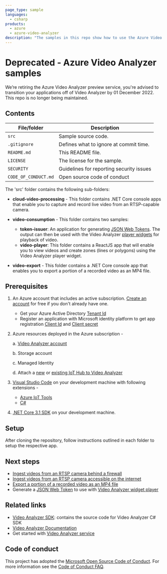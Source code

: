 ```yaml
---
page_type: sample
languages:
  - csharp
products:
  - azure
  - azure-video-analyzer
description: "The samples in this repo show how to use the Azure Video Analyzer service to capture, record, and playback live video from an RTSP capable camera and export portion of the video recording as an MP4 file."  
---
```


# Deprecated - Azure Video Analyzer samples

We’re retiring the Azure Video Analyzer preview service, you're advised to transition your applications off of Video Analyzer by 01 December 2022. This repo is no longer being maintained.

## Contents

| File/folder       | Description                                |
|----------------------|--------------------------------------------|
| `src`                | Sample source code.                        |
| `.gitignore`         | Defines what to ignore at commit time.     |
| `README.md`          | This README file.                          |
| `LICENSE`            | The license for the sample.                |
| `SECURITY`           | Guidelines for reporting security issues   |
| `CODE_OF_CONDUCT.md` | Open source code of conduct                |

The 'src' folder contains the following sub-folders:

* **cloud-video-processing** - This folder contains .NET Core console apps that enable you to capture and record live video from an RTSP-capable camera.

* **video-consumption** - This folder contains two samples:
 
    * **token-issuer**: An application for generating [JSON Web Tokens](https://datatracker.ietf.org/doc/html/rfc7519). The output can then be used with the Video Analyzer [player widgets](https://docs.microsoft.com/azure/azure-video-analyzer/video-analyzer-docs/player-widget) for playback of video.
    * **video-player**: This folder contains a ReactJS app that will enable you to view videos and create zones (lines or polygons) using the Video Analyzer player widget.

* **video-export** - This folder contains a .NET Core console app that enables you to export a portion of a recorded video as an MP4 file.

## Prerequisites

1. An Azure account that includes an active subscription. [Create an account](https://azure.microsoft.com/free/?WT.mc_id=A261C142F) for free if you don't already have one.
    * Get your Azure Active Directory [Tenant Id](https://docs.microsoft.com/azure/active-directory/fundamentals/active-directory-how-to-find-tenant)
    * Register an application with Microsoft identity platform to get app registration [Client Id](https://docs.microsoft.com/azure/active-directory/develop/quickstart-register-app#register-an-application) and [Client secret](https://docs.microsoft.com/azure/active-directory/develop/quickstart-register-app#add-a-client-secret)

1. Azure resources deployed in the Azure subscription -

    a. [Video Analyzer account](https://docs.microsoft.com/azure/azure-video-analyzer/video-analyzer-docs/create-video-analyzer-account?tabs=portal)

    b. Storage account

    c. Managed Identity

    d. Attach a [new](https://docs.microsoft.com/azure/iot-hub/iot-hub-create-through-portal) or [existing IoT Hub to Video Analyzer](https://docs.microsoft.com/azure/azure-video-analyzer/video-analyzer-docs/create-video-analyzer-account?tabs=portal)

1. [Visual Studio Code](https://code.visualstudio.com/) on your development machine with following extensions -
    * [Azure IoT Tools](https://marketplace.visualstudio.com/items?itemName=vsciot-vscode.azure-iot-tools)
    * [C#](https://marketplace.visualstudio.com/items?itemName=ms-dotnettools.csharp)

1. [.NET Core 3.1 SDK](https://dotnet.microsoft.com/download/dotnet-core/3.1) on your development machine.

## Setup

After cloning the repository, follow instructions outlined in each folder to setup the respective app.

## Next steps

* [Ingest videos from an RTSP camera behind a firewall](./src/cloud-video-processing/capture-from-rtsp-camera-behind-firewall) 
* [Ingest videos from an RTSP camera accessible on the internet](./src/cloud-video-processing/capture-from-rtsp-camera)
* [Export a portion of a recorded video as an MP4 file](./src/video-export)
* Generate a [JSON Web Token](./src/video-consumption/token-issuer) to use with [Video Analyzer widget player](./src/video-consumption/video-player)

## Related links

- [Video Analyzer SDK](https://github.com/Azure/azure-sdk-for-net/tree/main/sdk/videoanalyzer): contains the source code for Video Analyzer C# SDK
- [Video Analyzer Documentation](https://docs.microsoft.com/azure/azure-video-analyzer/video-analyzer-docs/overview)
- Get started with [Video Analyzer service](https://aka.ms/cloudpipeline)

## Code of conduct

This project has adopted the [Microsoft Open Source Code of Conduct](https://opensource.microsoft.com/codeofconduct/). For more information see the [Code of Conduct FAQ](https://opensource.microsoft.com/codeofconduct/faq/).
